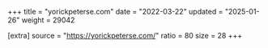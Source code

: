 +++
title = "yorickpeterse.com"
date = "2022-03-22"
updated = "2025-01-26"
weight = 29042

[extra]
source = "https://yorickpeterse.com/"
ratio = 80
size = 28
+++
